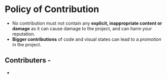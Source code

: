 # Policy of Contribution

* No contribution must not contain any **explicit, inappropriate content or damage** as it can cause damage to the project, and can harm your reputation.
* **Bigger contributions** of code and visual states can lead to a *promotion* in the project.

## Contributers -
  * <None>
  
